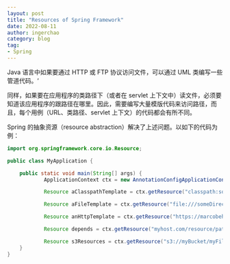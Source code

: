```yaml
---
layout: post
title: "Resources of Spring Framework"
date: 2022-08-11
author: ingerchao
category: blog
tag:
- Spring
---
```




Java 语言中如果要通过 HTTP 或 FTP 协议访问文件，可以通过 UML 类编写一些管道代码。‘

同样，如果要在应用程序的类路径下（或者在 servlet 上下文中）读文件，必须要知道该应用程序的跟路径在哪里。因此，需要编写大量模版代码来访问路径，而且，每个用例（URL、类路径、servlet 上下文）的代码都会有所不同。

Spring 的抽象资源（resource abstraction）解决了上述问题。以如下的代码为例：

```java
import org.springframework.core.io.Resource;

public class MyApplication {

    public static void main(String[] args) {
            ApplicationContext ctx = new AnnotationConfigApplicationContext(someConfigClass); // (1)

            Resource aClasspathTemplate = ctx.getResource("classpath:somePackage/application.properties"); // (2)

            Resource aFileTemplate = ctx.getResource("file:///someDirectory/application.properties"); // (3)

            Resource anHttpTemplate = ctx.getResource("https://marcobehler.com/application.properties"); // (4)

            Resource depends = ctx.getResource("myhost.com/resource/path/myTemplate.txt"); // (5)

            Resource s3Resources = ctx.getResource("s3://myBucket/myFile.txt"); // (6)
    }
}
```

